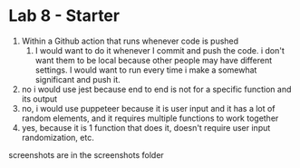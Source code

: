 # Lab 8 - Starter
1. Within a Github action that runs whenever code is pushed 
   1. I would want to do it whenever I commit and push the code. i don't want them to be local because other people may have different settings. I would want to run every time i make a somewhat significant and push it.
2. no i would use jest because end to end is not for a specific function and its output
3. no, i would use puppeteer because it is user input  and it has a lot of random elements, and it requires multiple functions to work together
4. yes, because it is 1 function that does it, doesn't require user input randomization, etc.

screenshots are in the screenshots folder